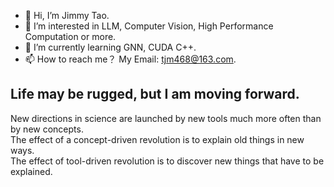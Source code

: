 - 👋 Hi, I’m Jimmy Tao.
- 👀 I’m interested in LLM, Computer Vision, High Performance Computation or more.
- 🌱 I’m currently learning GNN, CUDA C++.
- 📫 How to reach me？ My Email: tjm468@163.com.

## Life may be rugged, but I am moving forward.

New directions in science are launched by new tools much more often than by new concepts.  
The effect of a concept-driven revolution is to explain old things in new ways.  
The effect of tool-driven revolution is to discover new things that have to be explained.  

<!---
ttjjmm/ttjjmm is a ✨ special ✨ repository because its `README.md` (this file) appears on your GitHub profile.
You can click the Preview link to take a look at your changes.
--->

